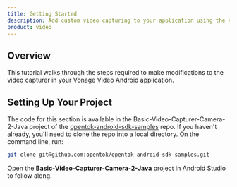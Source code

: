 ```yaml
---
title: Getting Started
description: Add custom video capturing to your application using the Vonage Video API.
product: video
---
```



## Overview

This tutorial walks through the steps required to make modifications to the video capturer in your Vonage Video Android application.

## Setting Up Your Project

The code for this section is available in the Basic-Video-Capturer-Camera-2-Java project of the [opentok-android-sdk-samples](https://github.com/opentok/opentok-android-sdk-samples/) repo. If you haven't already, you'll need to clone the repo into a local directory. On the command line, run:

```sh
git clone git@github.com:opentok/opentok-android-sdk-samples.git
```

Open the **Basic-Video-Capturer-Camera-2-Java** project in Android Studio to follow along.
